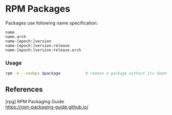 # RPM Packages

Packages use following name specification:

    name
    name.arch
    name-[epoch:]version
    name-[epoch:]version-release
    name-[epoch:]version-release.arch

### Usage

```bash
rpm -e --nodeps $package           # remove a package without its dependencies
```

## References

[rpg] RPM Packaging Guide  
https://rpm-packaging-guide.github.io/
